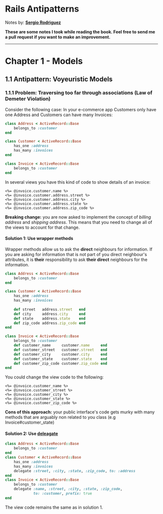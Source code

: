 # Rails Antipatterns
Notes by: __[Sergio Rodriguez](https://github.com/serodriguez68 "Sergio's Github")__ 

__These are some notes I took while reading the book. Feel free to send me a pull request if you want to make an improvement.__
_______________________________________________________________________________

# Chapter 1 - Models
## 1.1 Antipattern: Voyeuristic Models
### 1.1.1 Problem: Traversing too far through associations (Law of Demeter Violation)

Consider the following case: 
In your e-commerce app Customers only have one Address and Customers can have many Invoices:
```ruby
class Address < ActiveRecord::Base 
    belongs_to :customer
end

class Customer < ActiveRecord::Base 
    has_one :address
    has_many :invoices
end

class Invoice < ActiveRecord::Base 
    belongs_to :customer
end
```

In several views you have this kind of code to show details of an invoice: 

```erb
<%= @invoice.customer.name %>
<%= @invoice.customer.address.street %>
<%= @invoice.customer.address.city %>
<%= @invoice.customer.address.state %>
<%= @invoice.customer.address.zip_code %>
```

__Breaking change:__ you are now asked to implement the concept of _billing address_ and _shipping address_.  This means that you need to change all of the views to account for that change.

#### Solution 1: Use wrapper methods
Wrapper methods allow us to ask the __direct__ neighbours for information.  If you are asking for information that is not part of you direct neighbour's attributes, it is __their__ responsibility to ask __their direct__ neighbours for the information.

```ruby
class Address < ActiveRecord::Base 
    belongs_to :customer
end

class Customer < ActiveRecord::Base 
    has_one :address
    has_many :invoices
    
    def street   address.street   end
    def city     address.city     end
    def state    address.state    end
    def zip_code address.zip_code end
end

class Invoice < ActiveRecord::Base 
    belongs_to :customer
    def customer_name     customer.name     end
    def customer_street   customer.street   end
    def customer_city     customer.city     end
    def customer_state    customer.state    end
    def customer_zip_code customer.zip_code end
end
```

You could change the view code to the following:

```erb
<%= @invoice.customer_name %> 
<%= @invoice.customer_street %> 
<%= @invoice.customer_city %>
<%= @invoice.customer_state %>
<%= @invoice.customer_zip_code %>
```

__Cons of this approach:__ your public interface's code gets murky with many methods that are arguably non related to you class (e.g Invoice#customer_state)

#### Solution 2: Use [deleagate](http://api.rubyonrails.org/classes/Module.html#method-i-delegate)


```ruby
class Address < ActiveRecord::Base  
    belongs_to :customer
end
class Customer < ActiveRecord::Base 
    has_one :address
    has_many :invoices
    delegate :street, :city, :state, :zip_code, to: :address
end
class Invoice < ActiveRecord::Base 
    belongs_to :customer
    delegate :name, :street, :city, :state, :zip_code,
             to: :customer, prefix: true
end
```
The view code remains the same as in solution 1.
